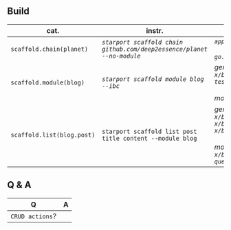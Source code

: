 ## Build
cat.|instr.|output
-|-|-
```scaffold.chain(planet)```|*```starport scaffold chain github.com/deep2essence/planet --no-module```*|*```app/,cmd,/docs/,testutil/,vue/,config.yml```<br><br>```go.mod,go.sum,readme.md,.github/,.gitignore```*
```scaffold.module(blog)```|*```starport scaffold module blog --ibc```*|*generated:```proto/blog/+packet.proto```<br>```x/blog/+module_ibc.go```<br>```testutil/keeper/blog.go```<br><br>modified:```app/app.go,docs/static/openapi.yml```*
```scaffold.list(blog.post)```|```starport scaffold list post title content --module blog```|*generated:```proto/blog/post.proto```<br>```x/blog/keeper/grpc+,msg_server+,+.go```<br>```x/blog/client/cli/tx+,query+.go```<br>```x/blog/types```<br><br>modified:```proto/blog/tx,query,genesis.proto```<br>```x/blog/genesis,handler,module.go```<br>```query,tx,genesis,keys,```*

## Q & A
Q|A
-|-
```CRUD actions```?|